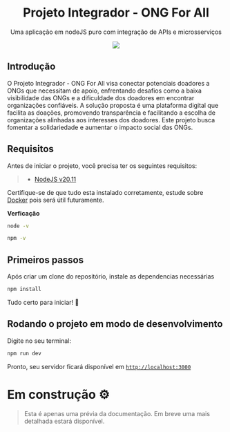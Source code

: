 <h1 align="center"> Projeto Integrador - ONG For All </h1>
<p align="center">Uma aplicação em nodeJS puro com integração de APIs e microsserviços</p>

<p align="center">
  <a href="https://skillicons.dev">
    <img src="https://skillicons.dev/icons?i=js,html,css,nodejs,tailwind,prisma,&theme=light" />
  </a>
</p>

## Introdução
O Projeto Integrador - ONG For All visa conectar potenciais doadores a ONGs que necessitam de apoio, enfrentando desafios como a baixa visibilidade das ONGs e a dificuldade dos doadores em encontrar organizações confiáveis. A solução proposta é uma plataforma digital que facilita as doações, promovendo transparência e facilitando a escolha de organizações alinhadas aos interesses dos doadores. Este projeto busca fomentar a solidariedade e aumentar o impacto social das ONGs.

## Requisitos
Antes de iniciar o projeto, você precisa ter os seguintes requisitos:

>- [NodeJS v20.11](https://nodejs.org/en)

Certifique-se de que tudo esta instalado corretamente, estude sobre [Docker](https://youtube.com/playlist?list=PLViOsriojeLrdw5VByn96gphHFxqH3O_N&si=ESyfJ9zKaBnLt46F) pois será útil futuramente.

**Verficação**
```bash
node -v

npm -v
```

## Primeiros passos
Após criar um clone do repositório, instale as dependencias necessárias

```bash
npm install
```

Tudo certo para iniciar! 🫡

## Rodando o projeto em modo de desenvolvimento

Digite no seu terminal:
```bash
npm run dev
```
Pronto, seu servidor ficará disponível em [`http://localhost:3000`](http://localhost:3000)


# Em construção ⚙️
>Esta é apenas uma prévia da documentação. Em breve uma mais detalhada estará disponível.
